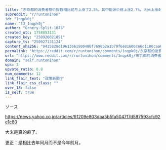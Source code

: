 ```yaml
---
title: "东京都的消费者物价指数相比前月上涨了2.5%，其中能源价格上涨2.7%，大米上涨46.8%。"
subreddit: "r/runtonihon"
id: "1nqpk0j"
name: "t3_1nqpk0j"
author: "Ornery-Split-1878"
created_utc: 1758853131
created_key: "250926021851"
capture_ts: "250927131124"
content_sha256: "0435828d19613661900486f7698b2a1b79f6e81600ce6d1180caa03a4bf5500d"
permalink: "https://reddit.com/r/runtonihon/comments/1nqpk0j/东京都的消费者物价指数相比前月上涨了25其中能源价格上涨27大米上涨468/"
url: "https://www.reddit.com/r/runtonihon/comments/1nqpk0j/东京都的消费者物价指数相比前月上涨了25其中能源价格上涨27大米上涨468/"
domain: "self.runtonihon"
ups: 3
upvote_ratio: 0.8
num_comments: 12
link_flair_text: "政策新聞📰"
link_flair_css_class: ""
over_18: false
is_self: true
---
```


ソース

<https://news.yahoo.co.jp/articles/91209e803daa5b5fa5047f7d587593cfc92e1c80>

大米是真的麻了。

更正：是相比去年同月而不是今年前月。
